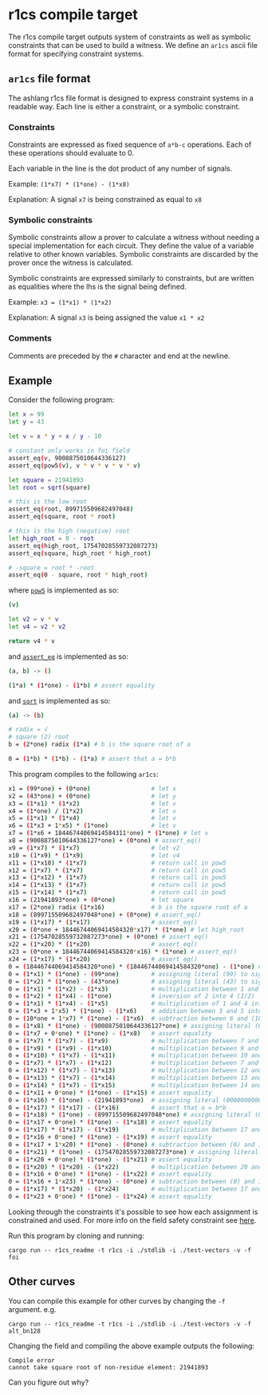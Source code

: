 # r1cs compile target

The r1cs compile target outputs system of constraints as well as symbolic constraints that can be used to build a witness. We define an `ar1cs` ascii file format for specifying constraint systems.

## `ar1cs` file format

The ashlang r1cs file format is designed to express constraint systems in a readable way. Each line is either a constraint, or a symbolic constraint.

### Constraints

Constraints are expressed as fixed sequence of `a*b-c` operations. Each of these operations should evaluate to 0.

Each variable in the line is the dot product of any number of signals.

Example: `(1*x7) * (1*one) - (1*x8)`

Explanation: A signal `x7` is being constrained as equal to `x8`

### Symbolic constraints

Symbolic constraints allow a prover to calculate a witness without needing a special implementation for each circuit. They define the value of a variable relative to other known variables. Symbolic constraints are discarded by the prover once the witness is calculated.

Symbolic constraints are expressed similarly to constraints, but are written as equalities where the lhs is the signal being defined.

Example: `x3 = (1*x1) * (1*x2)`

Explanation: A signal `x3` is being assigned the value `x1 * x2`

### Comments

Comments are preceded by the `#` character and end at the newline.

## Example

Consider the following program:

```bash
let x = 99
let y = 43

let v = x * y + x / y - 10

# constant only works in foi field
assert_eq(v, 9008875010644336127)
assert_eq(pow5(v), v * v * v * v * v)

let square = 21941893
let root = sqrt(square)

# this is the low root
assert_eq(root, 899715509682497048)
assert_eq(square, root * root)

# this is the high (negative) root
let high_root = 0 - root
assert_eq(high_root, 17547028559732087273)
assert_eq(square, high_root * high_root)

# -square = root * -root
assert_eq(0 - square, root * high_root)
```

where [`pow5`](../../stdlib/pow5.ash) is implemented as so:

```bash
(v)

let v2 = v * v
let v4 = v2 * v2

return v4 * v
```

and [`assert_eq`](../../stdlib/assert_eq.ar1cs) is implemented as so:

```bash
(a, b) -> ()

(1*a) * (1*one) - (1*b) # assert equality
```

and [`sqrt`](../../stdlib/sqrt.ar1cs) is implemented as so:

```bash
(a) -> (b)

# radix = √
# square (2) root
b = (2*one) radix (1*a) # b is the square root of a

0 = (1*b) * (1*b) - (1*a) # assert that a = b*b
```

This program compiles to the following `ar1cs`:

```bash
x1 = (99*one) + (0*one)                 # let x
x2 = (43*one) + (0*one)                 # let y
x3 = (1*x1) * (1*x2)                    # let v
x4 = (1*one) / (1*x2)                   # let v
x5 = (1*x1) * (1*x4)                    # let v
x6 = (1*x3 + 1*x5) * (1*one)            # let v
x7 = (1*x6 + 18446744069414584311*one) * (1*one) # let v
x8 = (9008875010644336127*one) + (0*one) # assert_eq()
x9 = (1*x7) * (1*x7)                    # let v2
x10 = (1*x9) * (1*x9)                   # let v4
x11 = (1*x10) * (1*x7)                  # return call in pow5
x12 = (1*x7) * (1*x7)                   # return call in pow5
x13 = (1*x12) * (1*x7)                  # return call in pow5
x14 = (1*x13) * (1*x7)                  # return call in pow5
x15 = (1*x14) * (1*x7)                  # return call in pow5
x16 = (21941893*one) + (0*one)          # let square
x17 = (2*one) radix (1*x16)             # b is the square root of a
x18 = (899715509682497048*one) + (0*one) # assert_eq()
x19 = (1*x17) * (1*x17)                 # assert_eq()
x20 = (0*one + 18446744069414584320*x17) * (1*one) # let high_root
x21 = (17547028559732087273*one) + (0*one) # assert_eq()
x22 = (1*x20) * (1*x20)                 # assert_eq()
x23 = (0*one + 18446744069414584320*x16) * (1*one) # assert_eq()
x24 = (1*x17) * (1*x20)                 # assert_eq()
0 = (18446744069414584320*one) * (18446744069414584320*one) - (1*one) # field safety constraint
0 = (1*x1) * (1*one) - (99*one)         # assigning literal (99) to signal 1
0 = (1*x2) * (1*one) - (43*one)         # assigning literal (43) to signal 2
0 = (1*x1) * (1*x2) - (1*x3)            # multiplication between 1 and 2 into 3
0 = (1*x2) * (1*x4) - (1*one)           # inversion of 2 into 4 (1/2)
0 = (1*x1) * (1*x4) - (1*x5)            # multiplication of 1 and 4 into 5 (2/2)
0 = (1*x3 + 1*x5) * (1*one) - (1*x6)    # addition between 3 and 5 into 6
0 = (10*one + 1*x7) * (1*one) - (1*x6)  # subtraction between 6 and (10) into 7
0 = (1*x8) * (1*one) - (9008875010644336127*one) # assigning literal (09008875010644336127) to signal 8
0 = (1*x7 + 0*one) * (1*one) - (1*x8)   # assert equality
0 = (1*x7) * (1*x7) - (1*x9)            # multiplication between 7 and 7 into 9
0 = (1*x9) * (1*x9) - (1*x10)           # multiplication between 9 and 9 into 10
0 = (1*x10) * (1*x7) - (1*x11)          # multiplication between 10 and 7 into 11
0 = (1*x7) * (1*x7) - (1*x12)           # multiplication between 7 and 7 into 12
0 = (1*x12) * (1*x7) - (1*x13)          # multiplication between 12 and 7 into 13
0 = (1*x13) * (1*x7) - (1*x14)          # multiplication between 13 and 7 into 14
0 = (1*x14) * (1*x7) - (1*x15)          # multiplication between 14 and 7 into 15
0 = (1*x11 + 0*one) * (1*one) - (1*x15) # assert equality
0 = (1*x16) * (1*one) - (21941893*one)  # assigning literal (00000000000021941893) to signal 16
0 = (1*x17) * (1*x17) - (1*x16)         # assert that a = b*b
0 = (1*x18) * (1*one) - (899715509682497048*one) # assigning literal (00899715509682497048) to signal 18
0 = (1*x17 + 0*one) * (1*one) - (1*x18) # assert equality
0 = (1*x17) * (1*x17) - (1*x19)         # multiplication between 17 and 17 into 19
0 = (1*x16 + 0*one) * (1*one) - (1*x19) # assert equality
0 = (1*x17 + 1*x20) * (1*one) - (0*one) # subtraction between (0) and 17 into 20
0 = (1*x21) * (1*one) - (17547028559732087273*one) # assigning literal (17547028559732087273) to signal 21
0 = (1*x20 + 0*one) * (1*one) - (1*x21) # assert equality
0 = (1*x20) * (1*x20) - (1*x22)         # multiplication between 20 and 20 into 22
0 = (1*x16 + 0*one) * (1*one) - (1*x22) # assert equality
0 = (1*x16 + 1*x23) * (1*one) - (0*one) # subtraction between (0) and 16 into 23
0 = (1*x17) * (1*x20) - (1*x24)         # multiplication between 17 and 20 into 24
0 = (1*x23 + 0*one) * (1*one) - (1*x24) # assert equality
```

Looking through the constraints it's possible to see how each assignment is constrained and used. For more info on the field safety constraint see [here](https://github.com/chancehudson/ashlang/issues/29).

Run this program by cloning and running:

`cargo run -- r1cs_readme -t r1cs -i ./stdlib -i ./test-vectors -v -f foi`

## Other curves

You can compile this example for other curves by changing the `-f` argument. e.g.

`cargo run -- r1cs_readme -t r1cs -i ./stdlib -i ./test-vectors -v -f alt_bn128`

Changing the field and compiling the above example outputs the following:

```
Compile error
cannot take square root of non-residue element: 21941893
```

Can you figure out why?
